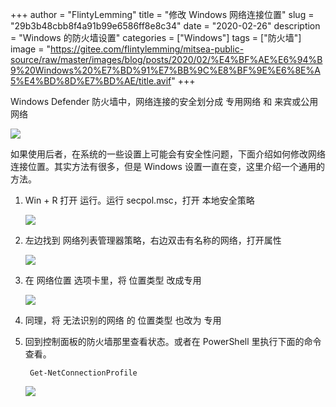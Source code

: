 +++
author = "FlintyLemming"
title = "修改 Windows 网络连接位置"
slug = "29b3b48cbb8f4a91b99e6586ff8e8c34"
date = "2020-02-26"
description = "Windows 的防火墙设置"
categories = ["Windows"]
tags = ["防火墙"]
image = "https://gitee.com/flintylemming/mitsea-public-source/raw/master/images/blog/posts/2020/02/%E4%BF%AE%E6%94%B9%20Windows%20%E7%BD%91%E7%BB%9C%E8%BF%9E%E6%8E%A5%E4%BD%8D%E7%BD%AE/title.avif"
+++

Windows Defender 防火墙中，网络连接的安全划分成 专用网络 和 来宾或公用网络

![](https://gitee.com/flintylemming/mitsea-public-source/raw/master/images/blog/posts/2020/02/%E4%BF%AE%E6%94%B9%20Windows%20%E7%BD%91%E7%BB%9C%E8%BF%9E%E6%8E%A5%E4%BD%8D%E7%BD%AE/1.avif)

如果使用后者，在系统的一些设置上可能会有安全性问题，下面介绍如何修改网络连接位置。其实方法有很多，但是 Windows 设置一直在变，这里介绍一个通用的方法。

1. Win + R 打开 运行。运行 secpol.msc，打开 本地安全策略

    ![](https://gitee.com/flintylemming/mitsea-public-source/raw/master/images/blog/posts/2020/02/%E4%BF%AE%E6%94%B9%20Windows%20%E7%BD%91%E7%BB%9C%E8%BF%9E%E6%8E%A5%E4%BD%8D%E7%BD%AE/2.avif)

2. 左边找到 网络列表管理器策略，右边双击有名称的网络，打开属性

    ![](https://gitee.com/flintylemming/mitsea-public-source/raw/master/images/blog/posts/2020/02/%E4%BF%AE%E6%94%B9%20Windows%20%E7%BD%91%E7%BB%9C%E8%BF%9E%E6%8E%A5%E4%BD%8D%E7%BD%AE/3.avif)

3. 在 网络位置 选项卡里，将 位置类型 改成专用

    ![](https://gitee.com/flintylemming/mitsea-public-source/raw/master/images/blog/posts/2020/02/%E4%BF%AE%E6%94%B9%20Windows%20%E7%BD%91%E7%BB%9C%E8%BF%9E%E6%8E%A5%E4%BD%8D%E7%BD%AE/4.avif)

4. 同理，将 无法识别的网络 的 位置类型 也改为 专用
5. 回到控制面板的防火墙那里查看状态。或者在 PowerShell 里执行下面的命令查看。

        Get-NetConnectionProfile

    ![](https://gitee.com/flintylemming/mitsea-public-source/raw/master/images/blog/posts/2020/02/%E4%BF%AE%E6%94%B9%20Windows%20%E7%BD%91%E7%BB%9C%E8%BF%9E%E6%8E%A5%E4%BD%8D%E7%BD%AE/5.avif)